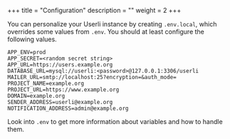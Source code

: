 +++
title = "Configuration"
description = ""
weight = 2
+++

You can personalize your Userli instance by creating `.env.local`,
which overrides some values from `.env`. You should at least configure
the following values.
<!--more-->

```
APP_ENV=prod
APP_SECRET=<random secret string>
APP_URL=https://users.example.org
DATABASE_URL=mysql://userli:<password>@127.0.0.1:3306/userli
MAILER_URL=smtp://localhost:25?encryption=&auth_mode=
PROJECT_NAME=example.org
PROJECT_URL=https://www.example.org
DOMAIN=example.org
SENDER_ADDRESS=userli@example.org
NOTIFICATION_ADDRESS=admin@example.org
```

Look into `.env` to get more information about variables and how to handle them.
